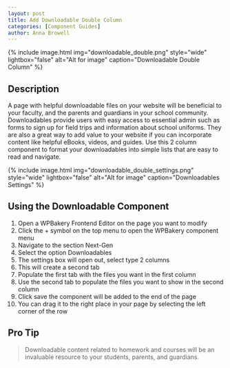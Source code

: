 ```yaml
---
layout: post
title: Add Downloadable Double Column
categories: [Component Guides]
author: Anna Browell
---
```

{% include image.html img="downloadable_double.png" style="wide" lightbox="false" alt="Alt for image" caption="Downloadable Double Column" %}


## Description

A page with helpful downloadable files on your website will be beneficial to your faculty, and the parents and guardians in your school community. Downloadables provide users with easy access to essential admin such as forms to sign up for field trips and information about school uniforms. They are also a great way to add value to your website if you can incorporate content like helpful eBooks, videos, and guides. Use this 2 column component to format your downloadables into simple lists that are easy to read and navigate.

{% include image.html img="downloadable_double_settings.png" style="wide" lightbox="false" alt="Alt for image" caption="Downloadables Settings" %}


## Using the Downloadable Component

1. Open a WPBakery Frontend Editor on the page you want to modify
2. Click the + symbol on the top menu to open the WPBakery component menu
3. Navigate to the section Next-Gen
4. Select the option Downloadables
5. The settings box will open out, select type 2 columns
6. This will create a second tab
7. Populate the first tab with the files you want in the first column
8. Use the second tab to populate the files you want to show in the second column
9. Click save the component will be added to the end of the page
10. You can drag it to the right place in your page by selecting the left corner of the row


## Pro Tip
> Downloadable content related to homework and courses will be an invaluable resource to your students, parents, and guardians.
